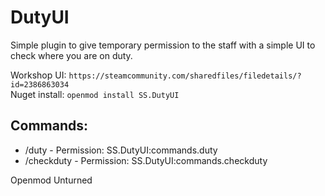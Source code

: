 # DutyUI
Simple plugin to give temporary permission to the staff with a simple UI to check where you are on duty.

Workshop UI: `https://steamcommunity.com/sharedfiles/filedetails/?id=2386863034`<br>
Nuget install: `openmod install SS.DutyUI`

## Commands:
- /duty - Permission: SS.DutyUI:commands.duty <br>
- /checkduty - Permission: SS.DutyUI:commands.checkduty <br>

Openmod Unturned
